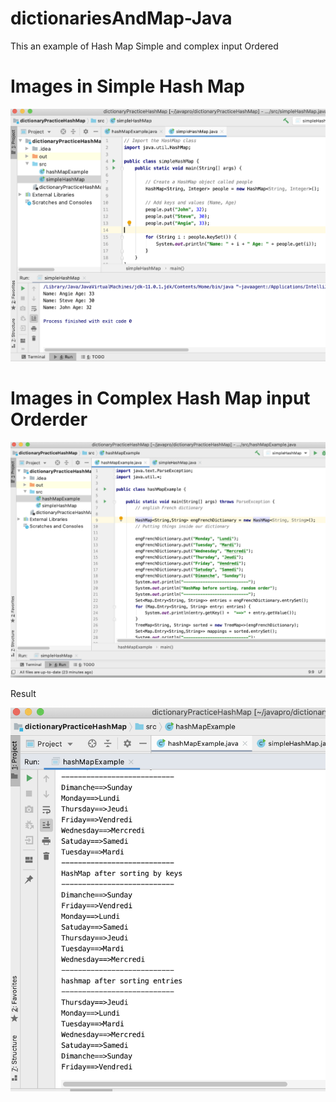 # dictionariesAndMap-Java


 This an example of  Hash Map  Simple and complex input Ordered  
 
# Images in Simple Hash Map

<img width="964" alt="Simple Hash Map" src="https://github.com/jaimehernan95/dictionariesAndMap-Java/blob/master/images/resultSimple.png">


# Images in Complex Hash Map input Orderder



<img width="964" alt="Complex Hash Map input Orderder" src="https://github.com/jaimehernan95/dictionariesAndMap-Java/blob/master/images/CodeComplex.png">

Result

<img width="964" alt="jarray reverse exampl" src="https://github.com/jaimehernan95/dictionariesAndMap-Java/blob/master/images/resultComplex.png">



